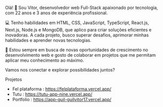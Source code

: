 
Olá! 👋 Sou Vitor, desenvolvedor web Full-Stack apaixonado por tecnologia, com 22 anos e 3 anos de experiência profissional.

💻 Tenho habilidades em HTML, CSS, JavaScript, TypeScript, React.js, Next.js, Node.js e MongoDB, que aplico para criar soluções eficientes e inovadoras. A cada projeto, busco superar desafios, aprimorar minhas habilidades e aprender novas tecnologias.

🌱 Estou sempre em busca de novas oportunidades de crescimento no desenvolvimento web e gosto de colaborar em projetos que me permitam aplicar meu conhecimento ao máximo.

Vamos nos conectar e explorar possibilidades juntos?

Projetos
- Fel plataforma : https://felplataforma.vercel.app/
- Tutu : https://tutu-app-nine.vercel.app/
- Portfolio : https://app-guil-guilvitor17.vercel.app/



<!---
GuilVitor17/GuilVitor17 is a ✨ special ✨ repository because its `README.md` (this file) appears on your GitHub profile.
You can click the Preview link to take a look at your changes.
--->

